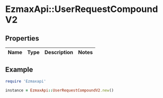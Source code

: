 # EzmaxApi::UserRequestCompoundV2

## Properties

| Name | Type | Description | Notes |
| ---- | ---- | ----------- | ----- |

## Example

```ruby
require 'Ezmaxapi'

instance = EzmaxApi::UserRequestCompoundV2.new()
```

